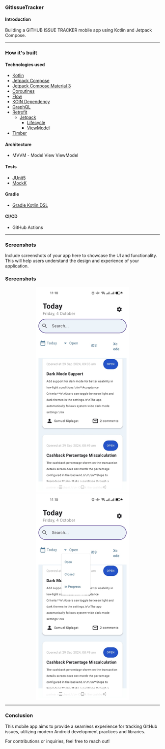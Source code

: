 ### GitIssueTracker

#### Introduction
Building a GITHUB ISSUE TRACKER mobile app using Kotlin and Jetpack Compose.

---

### How it's built

#### Technologies used
* [Kotlin](https://kotlinlang.org/)
* [Jetpack Compose](https://developer.android.com/jetpack/compose)
* [Jetpack Compose Material 3](https://developer.android.com/jetpack/androidx/releases/compose-material3)
* [Coroutines](https://kotlinlang.org/docs/reference/coroutines-overview.html)
* [Flow](https://kotlinlang.org/docs/reference/coroutines/flow.html)
* [KOIN Dependency](https://insert-koin.io/)
* [GraphQL](https://graphql.org/)
* [Retrofit](https://square.github.io/retrofit/)
  * [Jetpack](https://developer.android.com/jetpack)
    * [Lifecycle](https://developer.android.com/topic/libraries/architecture/lifecycle)
    * [ViewModel](https://developer.android.com/topic/libraries/architecture/viewmodel)
* [Timber](https://github.com/JakeWharton/timber)

#### Architecture
* MVVM - Model View ViewModel

#### Tests
* [JUnit5](https://junit.org/junit5/)
* [MockK](https://github.com/mockk/mockk)

#### Gradle
* [Gradle Kotlin DSL](https://docs.gradle.org/current/userguide/kotlin_dsl.html)

#### CI/CD
* GitHub Actions

---

### Screenshots

Include screenshots of your app here to showcase the UI and functionality. This will help users understand the design and experience of your application.

### Screenshots

<p align="center">
  <img src="app/screenshots/screen_home.jpeg" alt="Home Screen" width="300"/>
  <img src="app/screenshots/screen_dropdown.jpeg" alt="Dropdown Screen" width="300"/>
</p>


---

### Conclusion
This mobile app aims to provide a seamless experience for tracking GitHub issues, utilizing modern Android development practices and libraries.

For contributions or inquiries, feel free to reach out!
